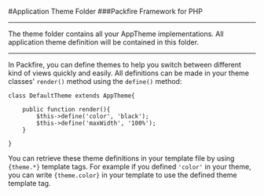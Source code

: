 #Application Theme Folder
###Packfire Framework for PHP

___

The theme folder contains all your AppTheme implementations. All application theme
definition will be contained in this folder.

---

In Packfire, you can define themes to help you switch between different kind of views quickly and easily. All definitions can be made in your theme classes' `render()` method using the `define()` method:

	class DefaultTheme extends AppTheme{
	
   	    public function render(){
    	    $this->define('color', 'black');
        	$this->define('maxWidth', '100%');
    	}
	
	}
	
You can retrieve these theme definitions in your template file by using `{theme.*}` template tags. For example if you defined `'color'` in your theme, you can write `{theme.color}` in your template to use the defined theme template tag.